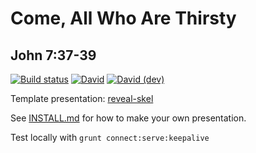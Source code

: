 # Come, All Who Are Thirsty
## John 7:37-39

[![Build status](https://github.com/sermons/thirsty/actions/workflows/build.yml/badge.svg)](https://github.com/sermons/thirsty/actions/workflows/build.yml)
[![David](https://img.shields.io/david/sermons/thirsty)](https://david-dm.org/sermons/thirsty)
[![David (dev)](https://img.shields.io/david/dev/sermons/thirsty)](https://david-dm.org/sermons/thirsty?type=dev)

Template presentation: [reveal-skel](https://github.com/sermons/reveal-skel)

See [INSTALL.md](INSTALL.md)
for how to make your own presentation.

Test locally with `grunt connect:serve:keepalive`

